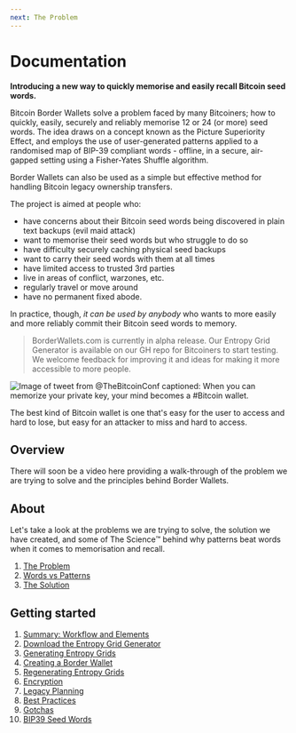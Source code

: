 ```yaml
---
next: The Problem
---
```


# Documentation

**Introducing a new way to quickly memorise and easily recall Bitcoin seed words.**

Bitcoin Border Wallets solve a problem faced by many Bitcoiners; how to quickly, easily, securely and reliably memorise 12 or 24 (or more) seed words. The idea draws on a concept known as the Picture Superiority Effect, and employs the use of user-generated patterns applied to a randomised map of BIP-39 compliant words - offline, in a secure, air-gapped setting using a Fisher-Yates Shuffle algorithm.

Border Wallets can also be used as a simple but effective method for handling Bitcoin legacy ownership transfers.

The project is aimed at people who:

- have concerns about their Bitcoin seed words being discovered in plain text backups (evil maid attack)
- want to memorise their seed words but who struggle to do so
- have difficulty securely caching physical seed backups
- want to carry their seed words with them at all times
- have limited access to trusted 3rd parties
- live in areas of conflict, warzones, etc.
- regularly travel or move around
- have no permanent fixed abode.


In practice, though, _it can be used by anybody_ who wants to more easily and more reliably commit their Bitcoin seed words to memory.

> BorderWallets.com is currently in alpha release. Our Entropy Grid Generator is available on our GH repo for Bitcoiners to start testing. We welcome feedback for improving it and ideas for making it more accessible to more people.

![Image of tweet from @TheBitcoinConf captioned: When you can memorize your private key, your mind becomes a #Bitcoin wallet.](/mind_bitcoin_wallet_tweet.png)
<caption>The best kind of Bitcoin wallet is one that's easy for the user to access and hard to lose, but easy for an attacker to miss and hard to access.</caption>

## Overview

There will soon be a video here providing a walk-through of the problem we are trying to solve and the principles behind Border Wallets.

## About

Let's take a look at the problems we are trying to solve, the solution we have created, and some of The Science™️ behind why patterns beat words when it comes to memorisation and recall.

1. [The Problem](/docs/the-problem)
1. [Words vs Patterns](/docs/words-vs-patterns)
1. [The Solution](/docs/the-solution)

## Getting started

1. [Summary: Workflow and Elements](/docs/workflow-and-elements)
2. [Download the Entropy Grid Generator](/docs/download-the-entropy-grid-generator)
3. [Generating Entropy Grids](/docs/generating-entropy-grids)
4. [Creating a Border Wallet](/docs/creating-a--border-wallet)
5. [Regenerating Entropy Grids](/docs/regenerating-entropy-grids)
6. [Encryption](/docs/encryption)
7. [Legacy Planning](/docs/legacy-planning)
8. [Best Practices](/docs/best-practices)
9. [Gotchas](/docs/gotchas)
10. [BIP39 Seed Words](/docs/bip39-seed-words)
